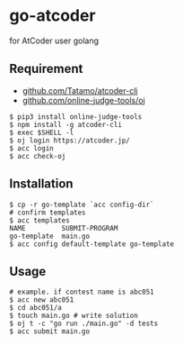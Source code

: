 # go-atcoder
for AtCoder user golang

## Requirement

- [github.com/Tatamo/atcoder-cli](https://github.com/Tatamo/atcoder-cli)
- [github.com/online-judge-tools/oj](https://github.com/online-judge-tools/oj)

```shell
$ pip3 install online-judge-tools
$ npm install -g atcoder-cli
$ exec $SHELL -l
$ oj login https://atcoder.jp/
$ acc login
$ acc check-oj
```

## Installation

```shell
$ cp -r go-template `acc config-dir`
# confirm templates
$ acc templates
NAME         SUBMIT-PROGRAM
go-template  main.go
$ acc config default-template go-template
```

## Usage

```shell
# example. if contest name is abc051
$ acc new abc051
$ cd abc051/a
$ touch main.go # write solution
$ oj t -c "go run ./main.go" -d tests
$ acc submit main.go
```
